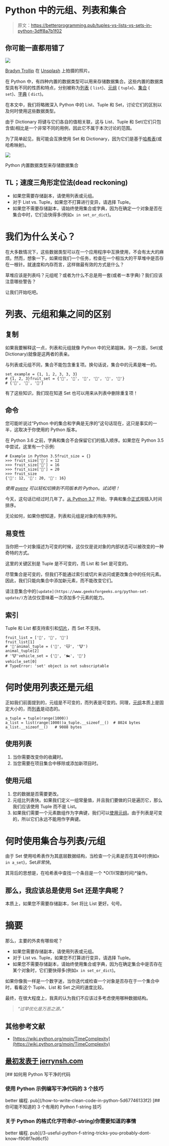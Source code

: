 # Python 中的元组、列表和集合

> 原文：<https://betterprogramming.pub/tuples-vs-lists-vs-sets-in-python-3dff8a7b1f02>

## 你可能一直都用错了

![](img/e255855d5955dc68bea443eff2e7ea7b.png)

[Bradyn Trollip](https://unsplash.com/@bradyn?utm_source=medium&utm_medium=referral) 在 [Unsplash](https://unsplash.com?utm_source=medium&utm_medium=referral) 上拍摄的照片。

在 Python 中，有四种内置的数据类型可以用来存储数据集合。这些内置的数据类型具有不同的性质和特点，分别被称为[列表](https://www.w3schools.com/python/python_lists.asp) ( `list`)、[元组](https://www.w3schools.com/python/python_tuples.asp) ( `tuple`)、[集合](https://www.w3schools.com/python/python_sets.asp) ( `set`)、[字典](https://www.w3schools.com/python/python_dictionaries.asp) ( `dict`)。

在本文中，我们将略微深入 Python 中的 List、Tuple 和 Set，讨论它们的区别以及何时使用这些数据类型。

由于 Dictionary 将键与它们各自的值相关联，这与 List、Tuple 和 Set(它们只包含值)相比是一个非常不同的用例，因此它不属于本次讨论的范围。

为了简单起见，我可能会互换使用 Set 和 Dictionary，因为它们是基于[哈希表](https://en.wikipedia.org/wiki/Hash_table)(或哈希映射)。

![](img/de9c3009db4f91bc6cb2f6774828f10e.png)

Python 内置数据类型来存储数据集合

## TL；速度三角形定位法(dead reckoning)

*   如果您需要存储副本，请使用列表或元组。
*   对于 List vs. Tuple，如果您不打算进行变异，请选择 Tuple。
*   如果您不需要存储副本，请始终使用集合或字典，因为在确定一个对象是否在集合中时，它们会快得多(例如`x in set_or_dict`)。

# 我们为什么关心？

在大多数情况下，这些数据类型可以在一个应用程序中互换使用，不会有太大的麻烦。然而，想象一下，如果给我们一个任务，检查在一个相当大的干草堆中是否存在一根针。就速度和内存而言，这样做最有效的方式是什么？

草堆应该是列表吗？元组呢？或者为什么不总是用一套(或者一本字典)？我们应该注意哪些警告？

让我们开始吃吧。

# 列表、元组和集之间的区别

## 复制

如果我要解释这一点，列表和元组就像 Python 中的兄弟姐妹。另一方面，Set(或 Dictionary)就像是这两者的表亲。

与列表或元组不同，集合不能包含重复项。换句话说，集合中的元素是唯一的。

```
set_example = {1, 1, 2, 3, 3, 3}
# {1, 2, 3}fruit_set = {'🍎', '🍓', '🍐', '🍎', '🍎', '🍓'}
# {'🍎', '🍐', '🍓'}
```

有了这些知识，我们现在知道 Set 也可以用来从列表中删除重复项！

## 命令

您可能听说过“Python 中的集合和字典是无序的”这句话现在，这只是事实的一半，这取决于你使用的 Python 版本。

在 Python 3.6 之前，字典和集合不会保留它们的插入顺序。如果您在 Python 3.5 中尝试，这里有一个示例:

```
# Example in Python 3.5fruit_size = {} 
>>> fruit_size['🍎'] = 12 
>>> fruit_size['🍐'] = 16 
>>> fruit_size['🍇'] = 20 
>>> fruit_size
{'🍎': 12, '🍇': 20, '🍐': 16}
```

*使用* [*pyenv*](https://github.com/pyenv/pyenv) *可以轻松切换到不同版本的 Python。试试吧！*

今天，这句话已经过时几年了。[从 Python 3.7](https://mail.python.org/pipermail/python-dev/2017-December/151283.html) 开始，字典和集合[正式](https://docs.python.org/3/whatsnew/3.7.html#summary-release-highlights)按插入时间排序。

无论如何，如果你想知道，列表和元组是对象的有序序列。

## 易变性

当你把一个对象描述为可变的时候，这仅仅是说对象的内部状态可以被改变的一种奇特的方式。

这里的关键区别是 Tuple 是不可变的，而 List 和 Set 是可变的。

尽管集合是可变的，但我们不能通过索引或切片来访问或更改集合中的任何元素。因此，我们只能向集合中添加新元素，而不能改变它们。

请注意集合中的`[update](https://www.geeksforgeeks.org/python-set-update/)`方法仅仅意味着一次添加多个元素的能力。

## 索引

Tuple 和 List 都支持索引和[切片](https://www.w3schools.com/python/python_strings_slicing.asp)，而 Set 不支持。

```
fruit_list = ['🍎', '🍓', '🍐']
fruit_list[1]
# '🍓'animal_tuple = ('🐶', '🐱', '🐮')
animal_tuple[2]
# '🐮'vehicle_set = {'🚐', '🏍', '🚗'}
vehicle_set[0]
# TypeError: 'set' object is not subscriptable
```

# 何时使用列表还是元组

正如我们前面提到的，元组是不可变的，而列表是可变的。同理，[元组](https://docs.python.org/3/tutorial/datastructures.html#tuples-and-sequences)本质上是固定大小的，而[列表](https://docs.python.org/3/tutorial/introduction.html#lists)是动态的。

```
a_tuple = tuple(range(1000))
a_list = list(range(1000))a_tuple.__sizeof__()  # 8024 bytes
a_list.__sizeof__()   # 9088 bytes
```

## 使用列表

1.  当你需要改变你的收藏时。
2.  当您需要在项目集合中移除或添加新项目时。

## 使用元组

1.  您的数据是否需要更改。
2.  元组比列表快。如果我们定义一组常量值，并且我们要做的只是遍历它，那么我们应该使用 Tuple 而不是 List。
3.  如果我们需要一个元素数组作为字典键，我们可以[使用元组](https://diveintopython3.net/native-datatypes.html#tuples)。由于列表是可变的，所以它们永远不能用作字典键。

# 何时使用集合与列表/元组

由于 Set 使用哈希表作为其底层数据结构，当检查一个元素是否在其中时(例如`x in a_set`)，Set*非常快*。

其背后的思想是，在哈希表中查找一个条目是一个 *O(1)(常数时间)*操作。

## 那么，我应该总是使用 Set 还是字典呢？

本质上，如果您不需要存储副本，Set 将比 List 更好。句号。

# 摘要

那么，主要的外卖有哪些呢？

*   如果您需要存储副本，请使用列表或元组。
*   对于 List vs. Tuple，如果您不打算进行变异，请选择 Tuple。
*   如果您不需要存储副本，请始终使用集合或字典，因为在确定集合中是否存在某个对象时，它们要快得多(例如`x in set_or_dict`)。

如果你像我一样是一个数字迷，当你迭代或检查一个对象是否存在于一个集合中时，看看这个 Tuple、List 和 Set 之间的速度比较。

最终，在很大程度上，我真的认为我们不应该过多考虑使用哪种数据结构。

> *“过早优化是万恶之源。”*

## 其他参考文献

*   [https://wiki.python.org/moin/TimeComplexity](https://wiki.python.org/moin/TimeComplexity)

## [最初发表于 jerrynsh.com](https://jerrynsh.com/tuples-vs-lists-vs-sets-in-python/)

[](/how-to-write-clean-code-in-python-5d67746133f2) [## 如何用 Python 写干净的代码

### 使用 Python 示例编写干净代码的 3 个技巧

better 编程. pub](/how-to-write-clean-code-in-python-5d67746133f2) [](/3-useful-python-f-string-tricks-you-probably-dont-know-f908f7ed6cf5) [## 你可能不知道的 3 个有用的 Python f-string 技巧

### 关于 Python 的格式化字符串(f-string)你需要知道的事情

better 编程. pub](/3-useful-python-f-string-tricks-you-probably-dont-know-f908f7ed6cf5)